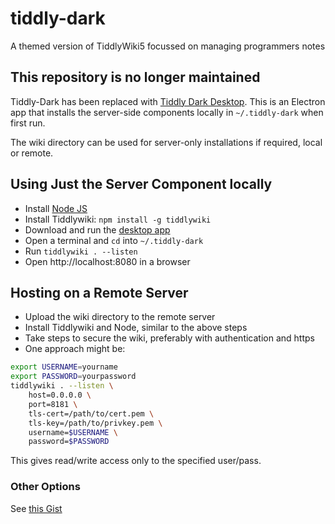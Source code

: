 # tiddly-dark
A themed version of TiddlyWiki5 focussed on managing programmers notes

## This repository is no longer maintained

Tiddly-Dark has been replaced with [Tiddly Dark Desktop](https://github.com/ahanniga/tiddly-dark-desktop). This is an Electron app that installs the server-side components locally in `~/.tiddly-dark` when first run.

The wiki directory can be used for server-only installations if required, local or remote.

## Using Just the Server Component locally

- Install [Node JS](https://nodejs.org/)
- Install Tiddlywiki: `npm install -g tiddlywiki`
- Download and run the [desktop app](https://github.com/ahanniga/tiddly-dark-desktop/releases)
- Open a terminal and `cd` into `~/.tiddly-dark`
- Run `tiddlywiki . --listen`
- Open http://localhost:8080 in a browser

## Hosting on a Remote Server

- Upload the wiki directory to the remote server
- Install Tiddlywiki and Node, similar to the above steps
- Take steps to secure the wiki, preferably with authentication and https
- One approach might be:

```bash
export USERNAME=yourname
export PASSWORD=yourpassword
tiddlywiki . --listen \
    host=0.0.0.0 \
    port=8181 \
    tls-cert=/path/to/cert.pem \
    tls-key=/path/to/privkey.pem \
    username=$USERNAME \
    password=$PASSWORD
```

This gives read/write access only to the specified user/pass.

### Other Options

See [this Gist](https://gist.github.com/ahanniga/ab87b066273d6d494880510116f531a4) 

